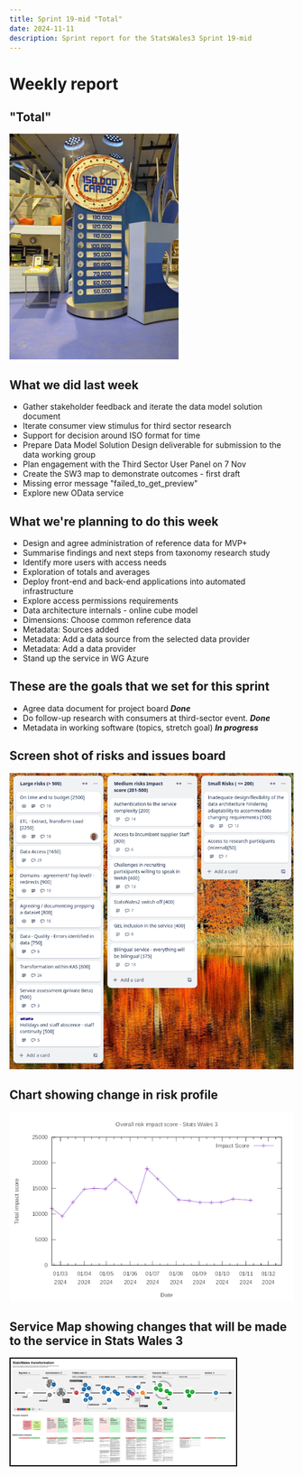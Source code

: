 ```yaml
---
title: Sprint 19-mid "Total"
date: 2024-11-11
description: Sprint report for the StatsWales3 Sprint 19-mid 
---
```


Weekly report
=============

"Total"
------------------------------

![Total](totaliser2.png)

What we did last week
------------------------

- Gather stakeholder feedback and iterate the data model solution document
- Iterate consumer view stimulus for third sector research
- Support for decision around ISO format for time
- Prepare Data Model Solution Design deliverable for submission to the data working group
- Plan engagement with the Third Sector User Panel on 7 Nov
- Create the SW3 map to demonstrate outcomes - first draft
- Missing error message "failed_to_get_preview"
- Explore new OData service


What we're planning to do this week
-----------------------------------

- Design and agree administration of reference data for MVP+
- Summarise findings and next steps from taxonomy research study
- Identify more users with access needs
- Exploration of totals and averages
- Deploy front-end and back-end applications into automated infrastructure
- Explore access permissions requirements
- Data architecture internals - online cube model
- Dimensions: Choose common reference data
- Metadata: Sources added
- Metadata: Add a data source from the selected data provider
- Metadata: Add a data provider
- Stand up the service in WG Azure

These are the goals that we set for this sprint
-----------------------------------------------

- Agree data document for project board <span class="badge bg-success">_**Done**_</span> 
- Do follow-up research with consumers at third-sector event. <span class="badge bg-success">_**Done**_</span>
- Metadata in working software (topics, stretch goal) <span class="badge bg-info">_**In progress**_</span>

Screen shot of risks and issues board
-------------------------------------

![Screenshot of risks and issues board](RisksBoard20241111.png)

Chart showing change in risk profile
------------------------------------

![Chart showing change in risk profile](riskImpactScore20241111.png)

Service Map showing changes that will be made to the service in Stats Wales 3
-----------------------------------------------------------------------------
<a href="proto1_20241111.jpg"><img src="proto1_20241111.jpg" alt="HTML5 Icon" width="400" style="border:2px solid black" /></a>
